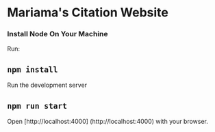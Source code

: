# Mariama's Citation Website

### Install Node On Your Machine

Run:
## `npm install`

Run the development server
## `npm run start`

Open [http://localhost:4000] (http://localhost:4000) with your browser.
